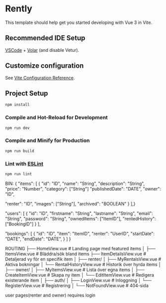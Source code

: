 # Rently

This template should help get you started developing with Vue 3 in Vite.

## Recommended IDE Setup

[VSCode](https://code.visualstudio.com/) + [Volar](https://marketplace.visualstudio.com/items?itemName=Vue.volar) (and disable Vetur).

## Customize configuration

See [Vite Configuration Reference](https://vite.dev/config/).

## Project Setup

```sh
npm install
```

### Compile and Hot-Reload for Development

```sh
npm run dev
```

### Compile and Minify for Production

```sh
npm run build
```

### Lint with [ESLint](https://eslint.org/)

```sh
npm run lint
```

BIN:
{
"items": [
{
"id": "ID",
"name": "String",
"description": "String",
"price": "Number",
"category": ["String"]
"publishedDate": "DATE",
"owner": "ID",

<!-- Do we need renter here??? -->

"renter": "ID",
"images": ["String"],
"archived": "BOOLEAN"
}
],}

"users": [
{
"id": "ID",
"firstname": "String",
"lastname": "String",
"email": "String",
"password": "String",
"ownedItems": ["ItemID"],
"rentedHistory": ["BookingID"]
}
],

"bookings": [
{
"id": "ID",
"item": "ItemID",
"renter": "UserID",
"startDate": "DATE",
"endDate": "DATE",
}
]
}

ROUTING
├── HomeView.vue # Landing page med featured items
│
├── ItemsView.vue # Bläddra/sök bland items
├── ItemDetailsView.vue # Detaljerad vy för en specifik item
│
├── renter/
│ ├── MyRentalsView.vue # Aktiva bokningar
│ └── RentalHistoryView.vue # Historik över hyrda items
│
├── owner/
│ ├── MyItemsView.vue # Lista över egna items
│ ├── CreateItemView.vue # Skapa ny item
│ └── EditItemView.vue # Redigera existerande item
│
├── auth/
│ ├── LoginView.vue # Inloggning
│ └── RegisterView.vue # Registrering
│
└── NotFoundView.vue # 404-sida

user pages(renter and owner) requires login
